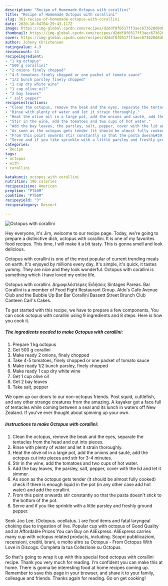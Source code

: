 ```yaml
---
description: "Recipe of Homemade Octopus with corallini"
title: "Recipe of Homemade Octopus with corallini"
slug: 361-recipe-of-homemade-octopus-with-corallini
date: 2020-10-04T04:29:43.117Z
image: https://img-global.cpcdn.com/recipes/d2ddf8f0517ff3aec673620d8d843f7d/751x532cq70/octopus-with-corallini-recipe-main-photo.jpg
thumbnail: https://img-global.cpcdn.com/recipes/d2ddf8f0517ff3aec673620d8d843f7d/751x532cq70/octopus-with-corallini-recipe-main-photo.jpg
cover: https://img-global.cpcdn.com/recipes/d2ddf8f0517ff3aec673620d8d843f7d/751x532cq70/octopus-with-corallini-recipe-main-photo.jpg
author: Johnny Christensen
ratingvalue: 4.9
reviewcount: 14
recipeingredient:
- "1 kg octopus"
- "500 g corallini"
- "2 onions finely chopped"
- "4-5 tomatoes finely chopped or one packet of tomato sauce"
- "1/2 bunch parsley finely chopped"
- "1 cup dry white wine"
- "1 cup olive oil"
- "2 bay leaves"
- " salt pepper"
recipeinstructions:
- "Clean the octopus, remove the beak and the eyes, separate the tentacles from the head and cut into pieces."
- "Rinse with plenty of water and let it strain thoroughly."
- "Heat the olive oil in a large pot, add the onions and sauté, add the octopus cut into pieces and stir for 3-4 minutes."
- "Stir in the wine, add the tomatoes and two cups of hot water."
- "Add the bay leaves, the parsley, salt, pepper, cover with the lid and let it simmer."
- "As soon as the octopus gets tender (it should be almost fully cooked) check if there is enough liquid in the pot (in any other case add hot water) and add the corallini."
- "From this point onwards stir constantly so that the pasta doesn&#39;t stick to the bottom of the pot."
- "Serve and if you like sprinkle with a little parsley and freshly ground pepper."
categories:
- Recipe
tags:
- octopus
- with
- corallini

katakunci: octopus with corallini 
nutrition: 196 calories
recipecuisine: American
preptime: "PT40M"
cooktime: "PT56M"
recipeyield: "3"
recipecategory: Dessert

---
```



![Octopus with corallini](https://img-global.cpcdn.com/recipes/d2ddf8f0517ff3aec673620d8d843f7d/751x532cq70/octopus-with-corallini-recipe-main-photo.jpg)

Hey everyone, it's Jim, welcome to our recipe page. Today, we're going to prepare a distinctive dish, octopus with corallini. It is one of my favorites food recipes. This time, I will make it a bit tasty. This is gonna smell and look delicious.

Octopus with corallini is one of the most popular of current trending meals on earth. It's enjoyed by millions every day. It's simple, it's quick, it tastes yummy. They are nice and they look wonderful. Octopus with corallini is something which I have loved my entire life.

Octopus with corallini. Δημοφιλέστερες Ειδήσεις Sintages Pareas. Bar Corallini is a member of Food Fight Restaurant Group. Aldo&#39;s Cafe Avenue Club and the Bubble Up Bar Bar Corallini Bassett Street Brunch Club Canteen Carl&#39;s Cakes.


To get started with this recipe, we have to prepare a few components. You can cook octopus with corallini using 9 ingredients and 8 steps. Here is how you cook it.

<!--inarticleads1-->

##### The ingredients needed to make Octopus with corallini:

1. Prepare 1 kg octopus
1. Get 500 g corallini
1. Make ready 2 onions, finely chopped
1. Take 4-5 tomatoes, finely chopped or one packet of tomato sauce
1. Make ready 1/2 bunch parsley, finely chopped
1. Make ready 1 cup dry white wine
1. Get 1 cup olive oil
1. Get 2 bay leaves
1. Take  salt, pepper


We open up our doors to our non-octopus friends. Post squid, cuttlefish, and any other strange creatures from the amazing. A kayaker got a face full of tentacles while coming between a seal and its lunch in waters off New Zealand. If you&#39;ve ever thought about spinning up your own. 

<!--inarticleads2-->

##### Instructions to make Octopus with corallini:

1. Clean the octopus, remove the beak and the eyes, separate the tentacles from the head and cut into pieces.
1. Rinse with plenty of water and let it strain thoroughly.
1. Heat the olive oil in a large pot, add the onions and sauté, add the octopus cut into pieces and stir for 3-4 minutes.
1. Stir in the wine, add the tomatoes and two cups of hot water.
1. Add the bay leaves, the parsley, salt, pepper, cover with the lid and let it simmer.
1. As soon as the octopus gets tender (it should be almost fully cooked) check if there is enough liquid in the pot (in any other case add hot water) and add the corallini.
1. From this point onwards stir constantly so that the pasta doesn&#39;t stick to the bottom of the pot.
1. Serve and if you like sprinkle with a little parsley and freshly ground pepper.


Seok Joo Lee. (Octopus. ocellatus. ) are food items and fatal laryngeal choking due to ingestion of live. Popular cup with octopus of Good Quality and at Affordable Prices You can Buy on AliExpress. AliExpress carries many cup with octopus related products, including. Scopri pubblicazioni, recensioni, crediti, brani, e molto altro su Octopus - From Octopus With Love in Discogs. Completa la tua Collezione su Octopus. 

So that's going to wrap it up with this special food octopus with corallini recipe. Thank you very much for reading. I'm confident you can make this at home. There is gonna be interesting food at home recipes coming up. Remember to save this page in your browser, and share it to your family, colleague and friends. Thanks again for reading. Go on get cooking!
